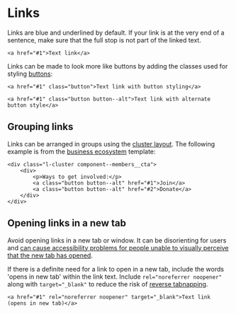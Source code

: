 # Links

Links are blue and underlined by default. If your link is at the very end of a sentence, make sure that the full stop is not part of the linked text.

```
<a href="#1">Text link</a>
```

Links can be made to look more like buttons by adding the classes used for styling [buttons](buttons.md):

```
<a href="#1" class="button">Text link with button styling</a>

<a href="#1" class="button button--alt">Text link with alternate button style</a>
```

## Grouping links

Links can be arranged in groups using the [cluster layout](../layouts/cluster.md). The following example is from the [business ecosystem](../templates/business-ecosystem.md) template:

```
<div class="l-cluster component--members__cta">
    <div>
        <p>Ways to get involved:</p>
        <a class="button button--alt" href="#1">Join</a>
        <a class="button button--alt" href="#2">Donate</a>
    </div>
</div>
```

## Opening links in a new tab

Avoid opening links in a new tab or window. It can be disorienting for users and [can cause accessibility problems for people unable to visually perceive that the new tab has opened](https://www.w3.org/TR/WCAG20-TECHS/G200.html).

If there is a definite need for a link to open in a new tab, include the words 'opens in new tab' within the link text. Include `rel="noreferrer noopener"` along with `target="_blank"` to reduce the risk of [reverse tabnapping](https://owasp.org/www-community/attacks/Reverse_Tabnabbing).

```
<a href="#1" rel="noreferrer noopener" target="_blank">Text link (opens in new tab)</a>
```
